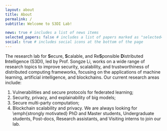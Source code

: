 ```yaml
---
layout: about
title: About
permalink: /
subtitle: Welcome to S3DI Lab!

news: true # includes a list of news items
selected_papers: false # includes a list of papers marked as "selected={true}"
social: true # includes social icons at the bottom of the page
---
```


The research lab for **S**ecure, **S**calable, and Re**S**ponsible **D**istributed **I**ntelligence (S3DI), led by Prof. Songze Li, works on a wide range of research topics to improve security, scalability, and trustworthiness of distributed computing frameworks, focusing on the applications of machine learning, artificial intelligence, and blockchains. Our current research areas include: 
1) Vulnerabilities and secure protocols for federated learning; 
2) Security, privacy, and explainability of big models; 
3) Secure multi-party computation; 
4) Blockchain scalability and privacy.
We are always looking for \emph{strongly motivated} PhD and Master students, Undergraduate students, Post-docs, Research assistants, and Visiting interns to join our lab.
